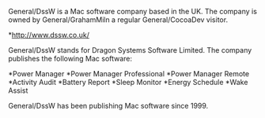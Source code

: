 

General/DssW is a Mac software company based in the UK. The company is owned by General/GrahamMiln a regular General/CocoaDev visitor.


*http://www.dssw.co.uk/


General/DssW stands for Dragon Systems Software Limited. The company publishes the following Mac software:


*Power Manager
*Power Manager Professional
*Power Manager Remote
*Activity Audit
*Battery Report
*Sleep Monitor
*Energy Schedule
*Wake Assist


General/DssW has been publishing Mac software since 1999.